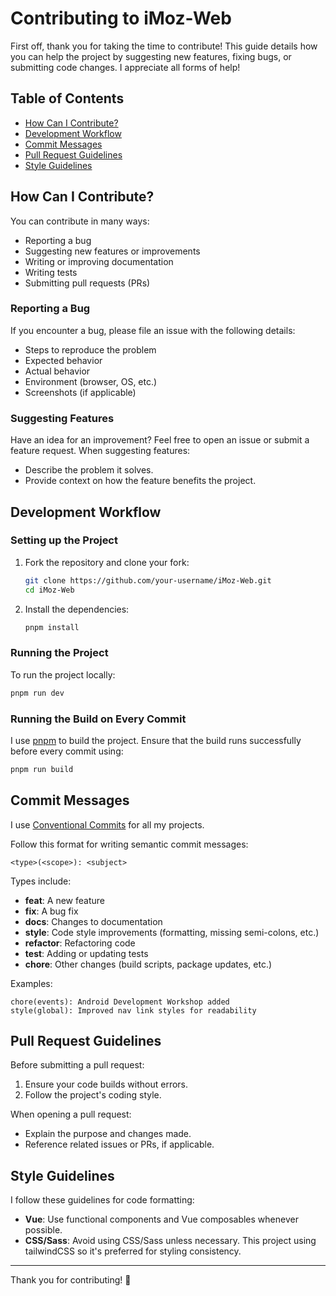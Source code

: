
# Contributing to iMoz-Web

First off, thank you for taking the time to contribute! This guide details how you can help the project by suggesting new features, fixing bugs, or submitting code changes. I appreciate all forms of help!

## Table of Contents
- [How Can I Contribute?](#how-can-i-contribute)
- [Development Workflow](#development-workflow)
- [Commit Messages](#commit-messages)
- [Pull Request Guidelines](#pull-request-guidelines)
- [Style Guidelines](#style-guidelines)

## How Can I Contribute?

You can contribute in many ways:
- Reporting a bug
- Suggesting new features or improvements
- Writing or improving documentation
- Writing tests
- Submitting pull requests (PRs)

### Reporting a Bug
If you encounter a bug, please file an issue with the following details:
- Steps to reproduce the problem
- Expected behavior
- Actual behavior
- Environment (browser, OS, etc.)
- Screenshots (if applicable)

### Suggesting Features
Have an idea for an improvement? Feel free to open an issue or submit a feature request. When suggesting features:
- Describe the problem it solves.
- Provide context on how the feature benefits the project.

## Development Workflow

### Setting up the Project
1. Fork the repository and clone your fork:
   ```zsh
   git clone https://github.com/your-username/iMoz-Web.git
   cd iMoz-Web
   ```
2. Install the dependencies:
   ```zsh
   pnpm install
   ```

### Running the Project
To run the project locally:
```zsh
pnpm run dev
```

### Running the Build on Every Commit
I use [pnpm](https://pnpm.io) to build the project. Ensure that the build runs successfully before every commit using:
```zsh
pnpm run build
```

## Commit Messages
I use [Conventional Commits](https://www.conventionalcommits.org) for all my projects.

Follow this format for writing semantic commit messages:
```
<type>(<scope>): <subject>
```
Types include:
- **feat**: A new feature
- **fix**: A bug fix
- **docs**: Changes to documentation
- **style**: Code style improvements (formatting, missing semi-colons, etc.)
- **refactor**: Refactoring code
- **test**: Adding or updating tests
- **chore**: Other changes (build scripts, package updates, etc.)

Examples:
```
chore(events): Android Development Workshop added
style(global): Improved nav link styles for readability
```

## Pull Request Guidelines

Before submitting a pull request:
1. Ensure your code builds without errors.
2. Follow the project's coding style.

When opening a pull request:
- Explain the purpose and changes made.
- Reference related issues or PRs, if applicable.

## Style Guidelines

I follow these guidelines for code formatting:
- **Vue**: Use functional components and Vue composables whenever possible.
- **CSS/Sass**: Avoid using CSS/Sass unless necessary. This project using tailwindCSS so it's preferred for styling consistency.

---

Thank you for contributing! 🙌

